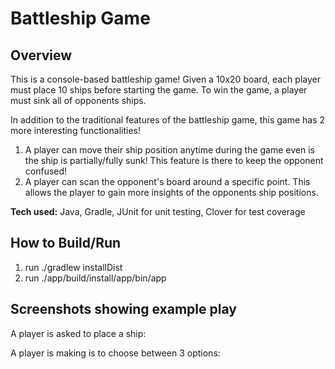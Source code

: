# Battleship Game

## Overview 
This is a console-based battleship game! Given a 10x20 board, each player must place 10 ships before starting the game. To win the game, a player must sink all of opponents ships.

In addition to the traditional features of the battleship game, this game has 2 more interesting functionalities! 

1. A player can move their ship position anytime during the game even is the ship is partially/fully sunk! This feature is there to keep the opponent confused!
2. A player can scan the opponent's board around a specific point. This allows the player to gain more insights of the opponents ship positions.

**Tech used:** Java, Gradle, JUnit for unit testing, Clover for test coverage

## How to Build/Run

1. run ./gradlew  installDist 
2. run ./app/build/install/app/bin/app

## Screenshots showing example play

A player is asked to place a ship: 

A player is making is to choose between 3 options: 


